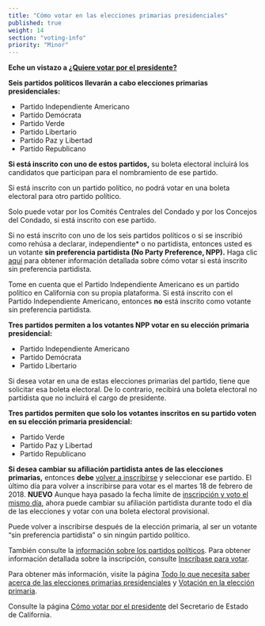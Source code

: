 ```yaml
---
title: "Cómo votar en las elecciones primarias presidenciales"
published: true
weight: 14
section: "voting-info"
priority: "Minor"
---
```


**Eche un vistazo a [¿Quiere votar por el presidente?](https://drive.google.com/file/d/1EPQazrB7nQlvZkIOtILqhttTbFofRF61/view?usp=sharing)**  

**Seis partidos políticos llevarán a cabo elecciones primarias presidenciales:**    
- Partido Independiente Americano  
- Partido Demócrata  
- Partido Verde  
- Partido Libertario  
- Partido Paz y Libertad  
- Partido Republicano  

**Si está inscrito con uno de estos partidos,** su boleta electoral incluirá los candidatos que participan para el nombramiento de ese partido. 

Si está inscrito con un partido político, no podrá votar en una boleta electoral para otro partido político. 

Solo puede votar por los Comités Centrales del Condado y por los Concejos del Condado, si está inscrito con ese partido. 

Si no está inscrito con uno de los seis partidos políticos o si se inscribió como rehúsa a declarar, independiente* o no partidista, entonces usted es un votante **sin preferencia partidista (No Party Preference, NPP).** Haga clic [aquí](#menu-item-¿cómo-voto-por-el-presidente-en-las-elecciones-primarias-si-estoy-registrado-sin-preferencia-partidista) para obtener información detallada sobre cómo votar si está inscrito sin preferencia partidista.

Tome en cuenta que el Partido Independiente Americano es un partido político en California con su propia plataforma. Si está inscrito con el Partido Independiente Americano, entonces **no** está inscrito como votante sin preferencia partidista. 

**Tres partidos permiten a los votantes NPP votar en su elección primaria presidencial:**  
- Partido Independiente Americano  
- Partido Demócrata  
- Partido Libertario  

Si desea votar en una de estas elecciones primarias del partido, tiene que solicitar esa boleta electoral. De lo contrario, recibirá una boleta electoral no partidista que no incluirá el cargo de presidente. 

**Tres partidos permiten que solo los votantes inscritos en su partido voten en su elección primaria presidencial:**  
- Partido Verde  
- Partido Paz y Libertad  
- Partido Republicano  

**Si desea cambiar su afiliación partidista antes de las elecciones primarias,** entonces **debe** [volver a inscribirse](https://registertovote.ca.gov/es-mx) y seleccionar ese partido. El último día para volver a inscribirse para votar es el martes 18 de febrero de 2018. **NUEVO** Aunque haya pasado la fecha límite de [inscripción y voto el mismo día](#menu-item-¿expiró-el-plazo-de-inscripción-del-elector-¡todavía-puede-inscribirse-para-votar), ahora puede cambiar su afiliación partidista durante todo el día de las elecciones y votar con una boleta electoral provisional.

Puede volver a inscribirse después de la elección primaria, al ser un votante “sin preferencia partidista” o sin ningún partido político. 

También consulte la [información sobre los partidos políticos](#menu-item-información-sobre-los-partidos-políticos). Para obtener información detallada sobre la inscripción, consulte [Inscríbase para votar](#section-register-to-vote). 

Para obtener más información, visite la página [Todo lo que necesita saber acerca de las elecciones primarias presidenciales](http://lwv.org/blog/everything-you-need-know-about-presidential-primaries) y [Votación en la elección primaria](https://cavotes.org/vote/primary). 

Consulte la página [Cómo votar por el presidente](https://www.sos.ca.gov/elections/voting-info/how-vote-president/) del Secretario de Estado de California.
